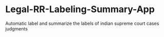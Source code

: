 # Legal-RR-Labeling-Summary-App
Automatic label and summarize the labels of indian supreme court cases judgments
